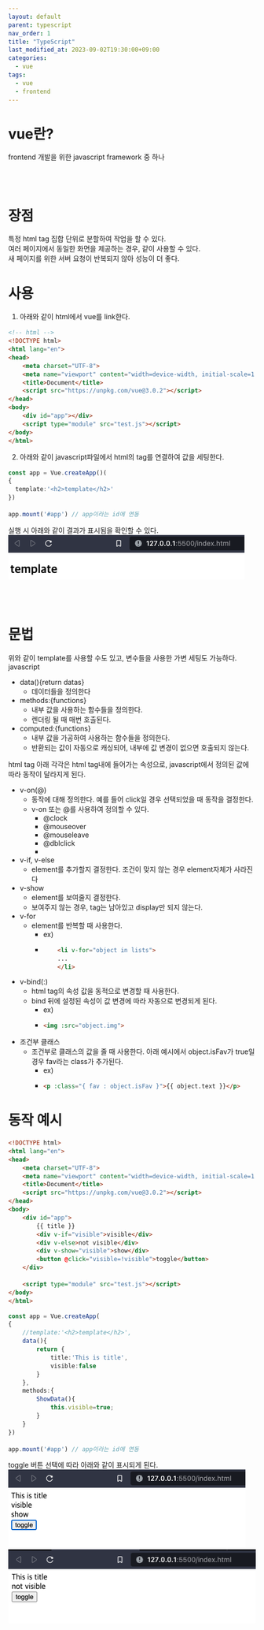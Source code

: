 ```yaml
---
layout: default
parent: typescript
nav_order: 1
title: "TypeScript"
last_modified_at: 2023-09-02T19:30:00+09:00
categories:
  - vue
tags:
  - vue
  - frontend
---
```


# vue란?

frontend 개발을 위한 javascript framework 중 하나

<br><br>
# 장점
특정 html tag 집합 단위로 분할하여 작업을 할 수 있다.<br>
여러 페이지에서 동일한 화면을 제공하는 경우, 같이 사용할 수 있다.<br>
새 페이지를 위한 서버 요청이 반복되지 않아 성능이 더 좋다.
  

# 사용
1. 아래와 같이 html에서 vue를 link한다.
```html
<!-- html -->
<!DOCTYPE html>
<html lang="en">
<head>
    <meta charset="UTF-8">
    <meta name="viewport" content="width=device-width, initial-scale=1.0">
    <title>Document</title>
    <script src="https://unpkg.com/vue@3.0.2"></script>
</head>
<body>
    <div id="app"></div>
    <script type="module" src="test.js"></script>
</body>
</html>
```

2. 아래와 같이 javascript파일에서 html의 tag를 연결하여 값을 세팅한다.
```ts
const app = Vue.createApp()(
{
  template:'<h2>template</h2>'
})

app.mount('#app') // app이라는 id에 연동
```

실행 시 아래와 같이 결과가 표시됨을 확인할 수 있다.<br>
![Alt text](image.png)

<br><br>

# 문법
위와 같이 template를 사용할 수도 있고, 변수들을 사용한 가변 세팅도 가능하다.
javascript
* data(){return datas}
  * 데이터들을 정의한다
* methods:{functions}
  * 내부 값을 사용하는 함수들을 정의한다.
  * 렌더링 될 때 매번 호출된다.
* computed:{functions}
  * 내부 값을 가공하여 사용하는 함수들을 정의한다.
  * 반환되는 값이 자동으로 캐싱되어, 내부에 값 변경이 없으면 호출되지 않는다.

html tag
아래 각각은 html tag내에 들어가는 속성으로, javascript에서 정의된 값에 따라 동작이 달라지게 된다.
* v-on(@)
  * 동작에 대해 정의한다. 예를 들어 click일 경우 선택되었을 때 동작을 결정한다.
  * v-on 또는 @를 사용하여 정의할 수 있다.
    * @clock
    * @mouseover
    * @mouseleave
    * @dblclick
    * 
* v-if, v-else
  * element를 추가할지 결정한다. 조건이 맞지 않는 경우 element자체가 사라진다
* v-show
  * element를 보여줄지 결정한다.
  * 보여주지 않는 경우, tag는 남아있고 display만 되지 않는다.
* v-for
  * element를 반복할 때 사용한다.
    * ex) 
    * ```html
          <li v-for="object in lists">
          ...
          </li>
      ```
* v-bind(:)
  * html tag의 속성 값을 동적으로 변경할 때 사용한다.
  * bind 뒤에 설정된 속성이 값 변경에 따라 자동으로 변경되게 된다.
    * ex)
    * ```html
      <img :src="object.img">
      ```
* 조건부 클래스
  * 조건부로 클래스의 값을 줄 때 사용한다. 아래 예시에서 object.isFav가 true일 경우 fav라는 class가 추가된다.
    * ex)
    * ```html
      <p :class="{ fav : object.isFav }">{{ object.text }}</p>
      ```


# 동작 예시
```html
<!DOCTYPE html>
<html lang="en">
<head>
    <meta charset="UTF-8">
    <meta name="viewport" content="width=device-width, initial-scale=1.0">
    <title>Document</title>
    <script src="https://unpkg.com/vue@3.0.2"></script>
</head>
<body>
    <div id="app">
        {{ title }}
        <div v-if="visible">visible</div>
        <div v-else>not visible</div>
        <div v-show="visible">show</div>
        <button @click="visible=!visible">toggle</button>
    </div>
        
    <script type="module" src="test.js"></script>
</body>
</html>
```

```ts
const app = Vue.createApp(
{
    //template:'<h2>template</h2>',
    data(){
        return {
            title:'This is title',
            visible:false
        }
    },
    methods:{
        ShowData(){
            this.visible=true;
        }
    }
})
    
app.mount('#app') // app이라는 id에 연동
```

toggle 버튼 선택에 따라 아래와 같이 표시되게 된다.<br>
![Alt text](image-1.png)
![Alt text](image-2.png)